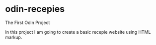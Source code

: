 # odin-recepies
The First Odin Project

In this project I am going to create a basic recepie website using HTML markup.